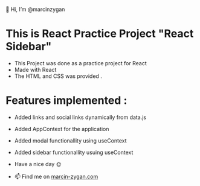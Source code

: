 👋 Hi, I’m @marcinzygan

# This is React Practice Project "React Sidebar"

- This Project was done as a practice project for React
- Made with React
- The HTML and CSS was provided .

# Features implemented :

- Added links and social links dynamically from data.js
- Added AppContext for the application
- Added modal functionallity using useContext
- Added sidebar functionallity usuing useContext

- Have a nice day 🌞
- 📫 Find me on <a href="https://marcin-zygan.com">marcin-zygan.com</a>
